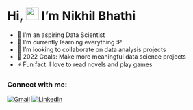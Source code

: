 # Hi, <img src="https://raw.githubusercontent.com/MartinHeinz/MartinHeinz/master/wave.gif" width="30px">  I’m Nikhil Bhathi

- 👀 I’m an aspiring Data Scientist
- 🌱 I’m currently learning everything :P
- 💞️ I’m looking to collaborate on data analysis projects
- 🥅 2022 Goals: Make more meaningful data science projects
- ⚡ Fun fact: I love to read novels and play games


<!-- Icons -->

[1.2]: https://img.shields.io/badge/nikhil.bhathi001@gmail.com-D14836?style=for-the-badge&logo=gmail&logoColor=white
[2.2]: https://img.shields.io/badge/nikhilbhathi-0077B5?style=for-the-badge&logo=linkedin&logoColor=white

<!-- Links to your social media accounts -->

[1]: nikhil.bhathi001@gmail.com
[2]: https://ca.linkedin.com/in/nikhilbhathi

<!-- ![Nikhil's GitHub stats](https://github-readme-stats.vercel.app/api?username=dsNikhilds&show_icons=true&theme=radical) -->


### Connect with me:

[![Gmail][1.2]][1]  [![LinkedIn][2.2]][2]
